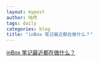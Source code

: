 ```yaml
---
layout: mypost
author: 咕咚
tags: daily
categories: blog
title: "inBox 笔记最近都在做什么？"
---
```


[inBox 笔记最近都在做什么？](https://mp.weixin.qq.com/s/_Nm3gE3HvtS7qa5mNAP2Cg)  